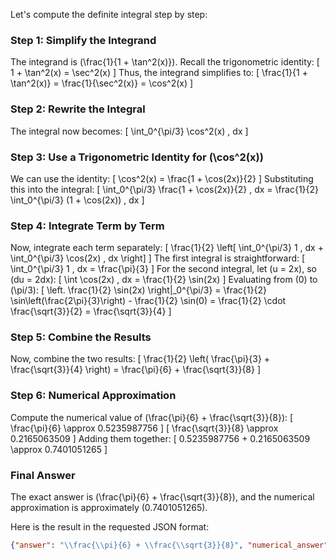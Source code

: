 Let's compute the definite integral step by step:

### Step 1: Simplify the Integrand
The integrand is \(\frac{1}{1 + \tan^2(x)}\). Recall the trigonometric identity:
\[
1 + \tan^2(x) = \sec^2(x)
\]
Thus, the integrand simplifies to:
\[
\frac{1}{1 + \tan^2(x)} = \frac{1}{\sec^2(x)} = \cos^2(x)
\]

### Step 2: Rewrite the Integral
The integral now becomes:
\[
\int_0^{\pi/3} \cos^2(x) \, dx
\]

### Step 3: Use a Trigonometric Identity for \(\cos^2(x)\)
We can use the identity:
\[
\cos^2(x) = \frac{1 + \cos(2x)}{2}
\]
Substituting this into the integral:
\[
\int_0^{\pi/3} \frac{1 + \cos(2x)}{2} \, dx = \frac{1}{2} \int_0^{\pi/3} (1 + \cos(2x)) \, dx
\]

### Step 4: Integrate Term by Term
Now, integrate each term separately:
\[
\frac{1}{2} \left[ \int_0^{\pi/3} 1 \, dx + \int_0^{\pi/3} \cos(2x) \, dx \right]
\]
The first integral is straightforward:
\[
\int_0^{\pi/3} 1 \, dx = \frac{\pi}{3}
\]
For the second integral, let \(u = 2x\), so \(du = 2dx\):
\[
\int \cos(2x) \, dx = \frac{1}{2} \sin(2x)
\]
Evaluating from \(0\) to \(\pi/3\):
\[
\left. \frac{1}{2} \sin(2x) \right|_0^{\pi/3} = \frac{1}{2} \sin\left(\frac{2\pi}{3}\right) - \frac{1}{2} \sin(0) = \frac{1}{2} \cdot \frac{\sqrt{3}}{2} = \frac{\sqrt{3}}{4}
\]

### Step 5: Combine the Results
Now, combine the two results:
\[
\frac{1}{2} \left( \frac{\pi}{3} + \frac{\sqrt{3}}{4} \right) = \frac{\pi}{6} + \frac{\sqrt{3}}{8}
\]

### Step 6: Numerical Approximation
Compute the numerical value of \(\frac{\pi}{6} + \frac{\sqrt{3}}{8}\):
\[
\frac{\pi}{6} \approx 0.5235987756
\]
\[
\frac{\sqrt{3}}{8} \approx 0.2165063509
\]
Adding them together:
\[
0.5235987756 + 0.2165063509 \approx 0.7401051265
\]

### Final Answer
The exact answer is \(\frac{\pi}{6} + \frac{\sqrt{3}}{8}\), and the numerical approximation is approximately \(0.7401051265\).

Here is the result in the requested JSON format:
```json
{"answer": "\\frac{\\pi}{6} + \\frac{\\sqrt{3}}{8}", "numerical_answer": "0.7401051265"}
```